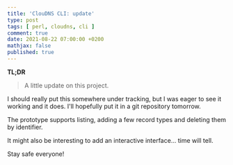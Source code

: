 ```yaml
---
title: 'ClouDNS CLI: update'
type: post
tags: [ perl, cloudns, cli ]
comment: true
date: 2021-08-22 07:00:00 +0200
mathjax: false
published: true
---
```


**TL;DR**

> A little update on this project.

I should really put this somewhere under tracking, but I was eager to
see it working and it does. I'll hopefully put it in a git repository
tomorrow.

The prototype supports listing, adding a few record types and deleting
them by identifier.

It might also be interesting to add an interactive interface... time
will tell.

Stay safe everyone!

[Perl]: https://www.perl.org/
[Raku]: https://raku.org/
